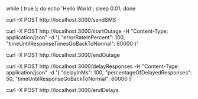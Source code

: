 while ( true ); do echo 'Hello World'; sleep 0.01; done

curl -X POST http://localhost:3000/sendSMS

curl -X POST http://localhost:3000/startOutage -H "Content-Type: application/json" -d '{ "errorRateInPercent": 100, "timeUntilResponseTimesGoBackToNormal": 60000 }'

curl -X POST http://localhost:3000/endOutage

curl -X POST http://localhost:3000/delayResponses -H "Content-Type: application/json" -d '{ "delayInMs": 100, "percentageOfDelayedResponses": 50, "timeUntilResponseGoBackToNormal": 60000 }'

curl -X POST http://localhost:3000/endDelays

